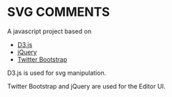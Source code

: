 # SVG COMMENTS

A javascript project based on 

* [D3.js][d3js]
* [jQuery][jquery]
* [Twitter Bootstrap][twitter bootstrap]


D3.js is used for svg manipulation. 

Twitter Bootstrap and jQuery are used for the Editor UI.


[d3js]: https://github.com/jquery/jquery
[jquery]: https://github.com/mbostock/d3
[twitter bootstrap]: https://github.com/twitter/bootstrap